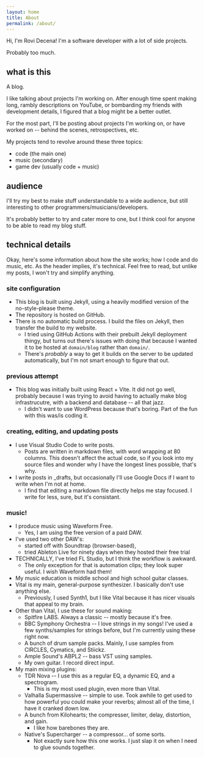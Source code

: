 ```yaml
---
layout: home
title: About
permalink: /about/
---
```


Hi, I'm Rovi Decena! I'm a software developer with a lot of side projects.

Probably too much.

## what is this

A blog.

I like talking about projects I'm working on. After enough time spent making long, rambly descriptions on YouTube, or bombarding my friends with development details, I figured that a blog might be a better outlet.

For the most part, I'll be posting about projects I'm working on, or have worked on -- behind the scenes, retrospectives, etc.

My projects tend to revolve around these three topics:

- code (the main one)
- music (secondary)
- game dev (usually code + music)

## audience

I'll try my best to make stuff understandable to a wide audience, but still interesting to other programmers/musicians/developers. 

It's probably better to try and cater more to one, but I think cool for anyone to be able to read my blog stuff.

## technical details

Okay, here's some information about how the site works; how I code and do music, etc. As the header implies, it's technical. Feel free to read, but unlike my posts, I won't try and simplify anything.

### site configuration

- This blog is built using Jekyll, using a heavily modified version of the no-style-please theme.
- The repository is hosted on GitHub.
- There is no automatic build process. I build the files on Jekyll, then transfer the build to my website.
    - I tried using GitHub Actions with their prebuilt Jekyll deployment thingy, but turns out there's issues with doing that because I wanted it to be hosted at `domain/blog` rather than `domain/`.
    - There's *probably* a way to get it builds on the server to be updated automatically, but I'm not smart enough to figure that out.

### previous attempt

- This blog was initially built using React + Vite. It did not go well, probably because I was trying to avoid having to actually make blog infrastrucutre, with a backend and database -- all that jazz.
    - I didn't want to use WordPress because that's boring. Part of the fun with this was/is coding it.

### creating, editing, and updating posts

- I use Visual Studio Code to write posts.
    - Posts are written in markdown files, with word wrapping at 80 columns. This doesn't affect the actual code, so if you look into my source files and wonder why I have the longest lines possible, that's why.
- I write posts in _drafts, but occasionally I'll use Google Docs if I want to write when I'm not at home.
    - I find that editing a markdown file directly helps me stay focused. I write for less, sure, but it's consistant.

### music!

- I produce music using Waveform Free.
    - Yes, I am using the free version of a paid DAW.
- I've used two other DAW's:
    - started off with Soundtrap (browser-based),
    - tried Ableton Live for ninety days when they hosted their free trial
- TECHNICALLY, I've tried FL Studio, but I think the workflow is awkward.
    - The only exception for that is automation clips; they look super useful. I wish Waveform had them!
- My music education is middle school and high school guitar classes.
- Vital is my main, general-purpose synthesizer. I basically don't use anything else.
    - Previously, I used Synth1, but I like Vital because it has nicer visuals that appeal to my brain.
- Other than Vital, I use these for sound making:
    - Spitfire LABS. Always a classic -- mostly because it's free.
    - BBC Symphony Orchestra -- I love strings in my songs! I've used a few synths/samples for strings before, but I'm currently using these right now.
    - A bunch of drum sample packs. Mainly, I use samples from CIRCLES, Cymatics, and Stiickz.
    - Ample Sound's ABPL2 -- bass VST using samples.
    - My own guitar. I record direct input.
- My main mixing plugins:
    - TDR Nova -- I use this as a regular EQ, a dynamic EQ, and a spectrogram. 
        - This is my most used plugin, even more than Vital.
    - Valhalla Supermassive -- simple to use. Took awhile to get used to how powerful you could make your reverbs; almost all of the time, I have it cranked down low.
    - A bunch from Kilohearts; the compresser, limiter, delay, distortion, and gain.
        - I like how barebones they are.
    - Native's Supercharger -- a compressor... of some sorts.
        - Not exactly sure how this one works. I just slap it on when I need to glue sounds together.